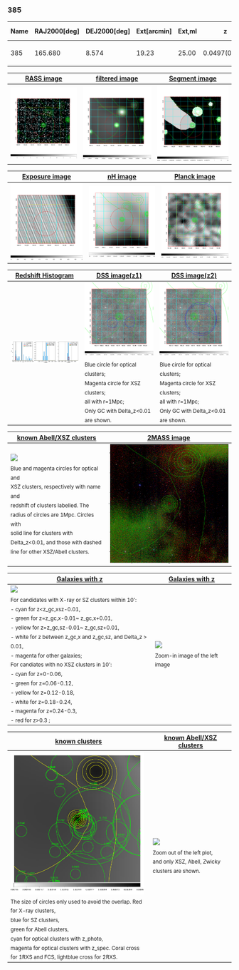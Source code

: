 <div STYLE="page-break-after: always;"></div>

### 385

|Name|RAJ2000[deg]|DEJ2000[deg] |Ext[arcmin]| Ext,ml | z | z_src| C|GC(XSZ,Delta_z<0.01)| GC(OPT,Delta_z<0.01)|GC| R_sig[arcmin] | R500[arcmin] | R500[Mpc]| CRsig[c/s] | CR500[c/s] |L500[1E44 erg/s]|F500[1E-12 erg/s/cm^2]| M500[1E14 Msun]|Tx[keV]|Cnt_sig|Beta|Rc[arcmin]|Comment|Alias|
|---|---|---|---|---|---|------|---|--------|---------|----------|---|---|---|---|---|---|---|---|---|---|---|---|---|---|
|385| 165.680| 8.574| 19.23| 25.00| 0.0497(0.005)| z2, z_opt| S| -| N| C, N, W| 14.162| 10.284| 0.600| 0.116(0.035)| 0.111(0.033)| 0.111(0.049)| 1.903(0.832)| 0.64(0.14)| 1.66(0.23)| 52.9| 0.545(-0.034+0.090)| 4.769(-0.764+1.071)| -| t578|

|[RASS image](../image/385/385_img.pdf)|[filtered image](../image/385/385_fil.pdf)|[Segment image](../image/385/385_seg.pdf)|
|-------------------|--------------------|-------------------|
| <img src="../image/385/385_img.png" width="300">  | <img src="../image/385/385_fil.png" width="300">   | <img src="../image/385/385_seg.png" width="300">  |

|[Exposure image](../image/385/385_mex.pdf)| [nH image](../image/385/385_nh.pdf)| [Planck image](../image/385/385_p.pdf)|
|-------------------|--------------------|-------------------|
|<img src="../image/385/385_mex.png" width="300">   | <img src="../image/385/385_nh.png" width="300">    | <img src="../image/385/385_p.png" width="300"> |

|[Redshift Histogram](../image/385/385_zg.pdf) | [DSS image(z1)](../image/385/385_dss_z1.pdf)      |  [DSS image(z2)](../image/385/385_dss_z2.pdf)    |
|-------------------|--------------------|-------------------|
|<img src="../image/385/385_zg.png" width="300"> |<img src="../image/385/385_dss_z1.png" width="300"> <sub><br>Blue circle for optical clusters; <br>Magenta circle for XSZ clusters; <br>all with r=1Mpc; <br>Only GC with Delta_z<0.01 are shown. </sub>| <img src="../image/385/385_dss_z2.png" width="300"><sub><br>Blue circle for optical clusters; <br>Magenta circle for XSZ clusters; <br>all with r=1Mpc; <br>Only GC with Delta_z<0.01 are shown. </sub> |

|[known Abell/XSZ clusters](../image/385/385_m.pdf) | [2MASS image](../image/385/385_2mass.pdf)      |
|-------------------|-------------------|
|<img src=../image/385/385_m.png width="300"> <br><sub>Blue and magenta circles for optical and <br>XSZ clusters, respectively with name and <br>redshift of clusters labelled. The <br>radius of circles are 1Mpc. Circles with <br>solid line for clusters with <br>Delta_z<0.01, and those with dashed <br>line for other XSZ/Abell clusters.        </sub>|<img src="../image/385/385_2mass.png" width="300">  |

|[Galaxies with z](../image/385/385_opt_ned.pdf) |[Galaxies with z](../image/385/385_opt_ned_zoom.pdf) |
|-------------------|-------------------|
| <img src=../image/385/385_opt_ned.png width="300"> <br><sub> For candidates with X-ray or SZ clusters within 10': <br> - cyan for z<z_gc,xsz-0.01, <br> - green for z=z_gc,x-0.01~ z_gc,x+0.01, <br> - yellow for z=z_gc,sz-0.01~ z_gc,sz+0.01, <br> - white for z between z_gc,x and z_gc,sz, and Delta_z > 0.01, <br> - magenta for other galaxies; <br>For candiates with no XSZ clusters in 10': <br> - cyan for z=0-0.06, <br> - green for z=0.06-0.12, <br> - yellow for z=0.12-0.18, <br> - white for z=0.18-0.24, <br> - magenta for z=0.24-0.3, <br> - red for z>0.3 ;  </sub>|<img src=../image/385/385_opt_ned_zoom.png width="300">  <br><sub> Zoom-in image of the left image</sub>|

|[known clusters](../image/385/385_gc.pdf) |[known Abell/XSZ clusters](../image/385/385_gc_large.pdf) |
|-------------------|-------------------|
| <img src=../image/385/385_gc.png width="300"> <br><sub> The size of circles only used to avoid the overlap. Red for X-ray clusters, <br> blue for SZ clusters, <br> green for Abell clusters, <br> cyan for optical clusters with z_photo, <br> magenta for optical clusters with z_spec. Coral cross for 1RXS and FCS, lightblue cross for 2RXS. </sub>|<img src=../image/385/385_gc_large.png width="300"> <br><sub> Zoom out of the left plot, <br> and only XSZ, Abell, Zwicky clusters are shown. </sub> |




